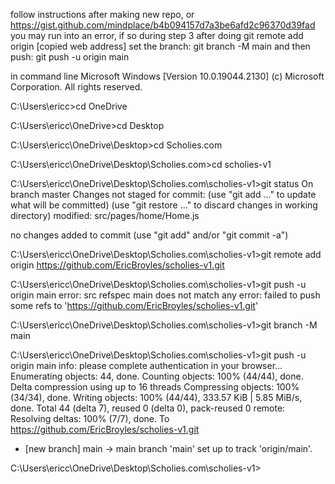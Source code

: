 follow instructions after making new repo, or https://gist.github.com/mindplace/b4b094157d7a3be6afd2c96370d39fad
you may run into an error, if so during step 3 after doing git remote add origin [copied web address]
set the branch: git branch -M main
and then push: git push -u origin main



in command line
Microsoft Windows [Version 10.0.19044.2130]
(c) Microsoft Corporation. All rights reserved.

C:\Users\ericc>cd OneDrive

C:\Users\ericc\OneDrive>cd Desktop

C:\Users\ericc\OneDrive\Desktop>cd Scholies.com

C:\Users\ericc\OneDrive\Desktop\Scholies.com>cd scholies-v1

C:\Users\ericc\OneDrive\Desktop\Scholies.com\scholies-v1>git status
On branch master
Changes not staged for commit:
  (use "git add <file>..." to update what will be committed)
  (use "git restore <file>..." to discard changes in working directory)
        modified:   src/pages/home/Home.js

no changes added to commit (use "git add" and/or "git commit -a")

C:\Users\ericc\OneDrive\Desktop\Scholies.com\scholies-v1>git remote add origin https://github.com/EricBroyles/scholies-v1.git

C:\Users\ericc\OneDrive\Desktop\Scholies.com\scholies-v1>git push -u origin main
error: src refspec main does not match any
error: failed to push some refs to 'https://github.com/EricBroyles/scholies-v1.git'

C:\Users\ericc\OneDrive\Desktop\Scholies.com\scholies-v1>git branch -M main

C:\Users\ericc\OneDrive\Desktop\Scholies.com\scholies-v1>git push -u origin main
info: please complete authentication in your browser...
Enumerating objects: 44, done.
Counting objects: 100% (44/44), done.
Delta compression using up to 16 threads
Compressing objects: 100% (34/34), done.
Writing objects: 100% (44/44), 333.57 KiB | 5.85 MiB/s, done.
Total 44 (delta 7), reused 0 (delta 0), pack-reused 0
remote: Resolving deltas: 100% (7/7), done.
To https://github.com/EricBroyles/scholies-v1.git
 * [new branch]      main -> main
branch 'main' set up to track 'origin/main'.

C:\Users\ericc\OneDrive\Desktop\Scholies.com\scholies-v1>